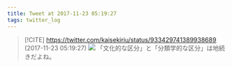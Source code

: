 ```yaml
---
title: Tweet at 2017-11-23 05:19:27
tags: twitter_log
---
```


> [!CITE] https://twitter.com/kaisekiriu/status/933429741389938689 (2017-11-23 05:19:27)
> ![](https://twitter.com/kaisekiriu/status/933429741389938689)
> 「文化的な区分」と「分類学的な区分」は地続きだよね。
